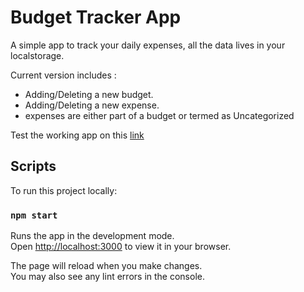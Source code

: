 # Budget Tracker App

A simple app to track your daily expenses, all the data lives in your localstorage.

Current version includes :
- Adding/Deleting a new budget.
- Adding/Deleting a new expense.
- expenses are either part of a budget or termed as Uncategorized

Test the working app on this [link](https://heysachin23.github.io/budget-tracker-app/)

## Scripts

To run this project locally:

### `npm start`

Runs the app in the development mode.\
Open [http://localhost:3000](http://localhost:3000) to view it in your browser.

The page will reload when you make changes.\
You may also see any lint errors in the console.
